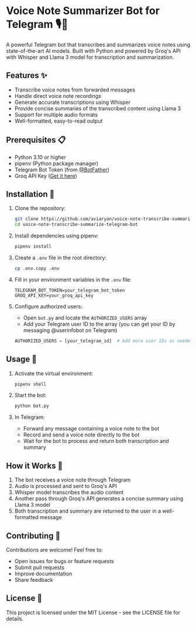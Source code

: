 # Voice Note Summarizer Bot for Telegram 🎙️📝

A powerful Telegram bot that transcribes and summarizes voice notes using state-of-the-art AI models. Built with Python and powered by Groq's API with Whisper and Llama 3 model for transcription and summarization.

## Features ✨

- Transcribe voice notes from forwarded messages
- Handle direct voice note recordings
- Generate accurate transcriptions using Whisper
- Provide concise summaries of the transcribed content using Llama 3
- Support for multiple audio formats
- Well-formatted, easy-to-read output

## Prerequisites 📋

- Python 3.10 or higher
- pipenv (Python package manager)
- Telegram Bot Token (from [@BotFather](https://t.me/botfather))
- Groq API Key ([Get it here](https://console.groq.com))

## Installation 🚀

1. Clone the repository:
   ```bash
   git clone https://github.com/aviaryan/voice-note-transcribe-summarize-telegram-bot.git
   cd voice-note-transcribe-summarize-telegram-bot
   ```

2. Install dependencies using pipenv:
   ```bash
   pipenv install
   ```

3. Create a `.env` file in the root directory:
   ```bash
   cp .env.copy .env
   ```

4. Fill in your environment variables in the `.env` file:
   ```
   TELEGRAM_BOT_TOKEN=your_telegram_bot_token
   GROQ_API_KEY=your_groq_api_key
   ```

5. Configure authorized users:
   - Open `bot.py` and locate the `AUTHORIZED_USERS` array
   - Add your Telegram user ID to the array (you can get your ID by messaging @userinfobot on Telegram)
   ```python
   AUTHORIZED_USERS = [your_telegram_id]  # Add more user IDs as needed
   ```

## Usage 🎯

1. Activate the virtual environment:
   ```bash
   pipenv shell
   ```

2. Start the bot:
   ```bash
   python bot.py
   ```

3. In Telegram:
   - Forward any message containing a voice note to the bot
   - Record and send a voice note directly to the bot
   - Wait for the bot to process and return both transcription and summary

## How it Works 🔄

1. The bot receives a voice note through Telegram
2. Audio is processed and sent to Groq's API
3. Whisper model transcribes the audio content
4. Another pass through Groq's API generates a concise summary using Llama 3 model
5. Both transcription and summary are returned to the user in a well-formatted message

## Contributing 🤝

Contributions are welcome! Feel free to:
- Open issues for bugs or feature requests
- Submit pull requests
- Improve documentation
- Share feedback

## License 📄

This project is licensed under the MIT License - see the LICENSE file for details.
